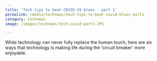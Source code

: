 ```yaml
---
title: 'Tech tips to beat COVID-19 blues - part 1'
permalink: /media/technews/tech-tips-to-beat-covid-blues-part1
category: technews
image: /images/technews/tech-covid-part3.JPG

---
```



While technology can never fully replace the human touch, here are six ways that technology is making life during the ‘circuit breaker’ more enjoyable.
